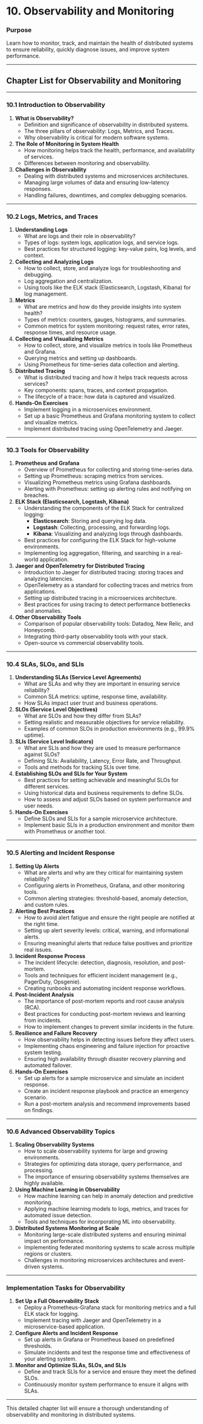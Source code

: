 # **10. Observability and Monitoring**

### **Purpose**

Learn how to monitor, track, and maintain the health of distributed systems to ensure reliability, quickly diagnose issues, and improve system performance.

---

## **Chapter List for Observability and Monitoring**

---

### **10.1 Introduction to Observability**

1. **What is Observability?**
   - Definition and significance of observability in distributed systems.
   - The three pillars of observability: Logs, Metrics, and Traces.
   - Why observability is critical for modern software systems.
2. **The Role of Monitoring in System Health**
   - How monitoring helps track the health, performance, and availability of services.
   - Differences between monitoring and observability.
3. **Challenges in Observability**
   - Dealing with distributed systems and microservices architectures.
   - Managing large volumes of data and ensuring low-latency responses.
   - Handling failures, downtimes, and complex debugging scenarios.

---

### **10.2 Logs, Metrics, and Traces**

1. **Understanding Logs**
   - What are logs and their role in observability?
   - Types of logs: system logs, application logs, and service logs.
   - Best practices for structured logging: key-value pairs, log levels, and context.
2. **Collecting and Analyzing Logs**
   - How to collect, store, and analyze logs for troubleshooting and debugging.
   - Log aggregation and centralization.
   - Using tools like the ELK stack (Elasticsearch, Logstash, Kibana) for log management.
3. **Metrics**
   - What are metrics and how do they provide insights into system health?
   - Types of metrics: counters, gauges, histograms, and summaries.
   - Common metrics for system monitoring: request rates, error rates, response times, and resource usage.
4. **Collecting and Visualizing Metrics**
   - How to collect, store, and visualize metrics in tools like Prometheus and Grafana.
   - Querying metrics and setting up dashboards.
   - Using Prometheus for time-series data collection and alerting.
5. **Distributed Tracing**
   - What is distributed tracing and how it helps track requests across services?
   - Key components: spans, traces, and context propagation.
   - The lifecycle of a trace: how data is captured and visualized.
6. **Hands-On Exercises**
   - Implement logging in a microservices environment.
   - Set up a basic Prometheus and Grafana monitoring system to collect and visualize metrics.
   - Implement distributed tracing using OpenTelemetry and Jaeger.

---

### **10.3 Tools for Observability**

1. **Prometheus and Grafana**
   - Overview of Prometheus for collecting and storing time-series data.
   - Setting up Prometheus: scraping metrics from services.
   - Visualizing Prometheus metrics using Grafana dashboards.
   - Alerting with Prometheus: setting up alerting rules and notifying on breaches.
2. **ELK Stack (Elasticsearch, Logstash, Kibana)**
   - Understanding the components of the ELK Stack for centralized logging:
     - **Elasticsearch**: Storing and querying log data.
     - **Logstash**: Collecting, processing, and forwarding logs.
     - **Kibana**: Visualizing and analyzing logs through dashboards.
   - Best practices for configuring the ELK Stack for high-volume environments.
   - Implementing log aggregation, filtering, and searching in a real-world application.
3. **Jaeger and OpenTelemetry for Distributed Tracing**
   - Introduction to Jaeger for distributed tracing: storing traces and analyzing latencies.
   - OpenTelemetry as a standard for collecting traces and metrics from applications.
   - Setting up distributed tracing in a microservices architecture.
   - Best practices for using tracing to detect performance bottlenecks and anomalies.
4. **Other Observability Tools**
   - Comparison of popular observability tools: Datadog, New Relic, and Honeycomb.
   - Integrating third-party observability tools with your stack.
   - Open-source vs commercial observability tools.

---

### **10.4 SLAs, SLOs, and SLIs**

1. **Understanding SLAs (Service Level Agreements)**
   - What are SLAs and why they are important in ensuring service reliability?
   - Common SLA metrics: uptime, response time, availability.
   - How SLAs impact user trust and business operations.
2. **SLOs (Service Level Objectives)**
   - What are SLOs and how they differ from SLAs?
   - Setting realistic and measurable objectives for service reliability.
   - Examples of common SLOs in production environments (e.g., 99.9% uptime).
3. **SLIs (Service Level Indicators)**
   - What are SLIs and how they are used to measure performance against SLOs?
   - Defining SLIs: Availability, Latency, Error Rate, and Throughput.
   - Tools and methods for tracking SLIs over time.
4. **Establishing SLOs and SLIs for Your System**
   - Best practices for setting achievable and meaningful SLOs for different services.
   - Using historical data and business requirements to define SLOs.
   - How to assess and adjust SLOs based on system performance and user needs.
5. **Hands-On Exercises**
   - Define SLOs and SLIs for a sample microservice architecture.
   - Implement basic SLIs in a production environment and monitor them with Prometheus or another tool.

---

### **10.5 Alerting and Incident Response**

1. **Setting Up Alerts**
   - What are alerts and why are they critical for maintaining system reliability?
   - Configuring alerts in Prometheus, Grafana, and other monitoring tools.
   - Common alerting strategies: threshold-based, anomaly detection, and custom rules.
2. **Alerting Best Practices**
   - How to avoid alert fatigue and ensure the right people are notified at the right time.
   - Setting up alert severity levels: critical, warning, and informational alerts.
   - Ensuring meaningful alerts that reduce false positives and prioritize real issues.
3. **Incident Response Process**
   - The incident lifecycle: detection, diagnosis, resolution, and post-mortem.
   - Tools and techniques for efficient incident management (e.g., PagerDuty, Opsgenie).
   - Creating runbooks and automating incident response workflows.
4. **Post-Incident Analysis**
   - The importance of post-mortem reports and root cause analysis (RCA).
   - Best practices for conducting post-mortem reviews and learning from incidents.
   - How to implement changes to prevent similar incidents in the future.
5. **Resilience and Failure Recovery**
   - How observability helps in detecting issues before they affect users.
   - Implementing chaos engineering and failure injection for proactive system testing.
   - Ensuring high availability through disaster recovery planning and automated failover.
6. **Hands-On Exercises**
   - Set up alerts for a sample microservice and simulate an incident response.
   - Create an incident response playbook and practice an emergency scenario.
   - Run a post-mortem analysis and recommend improvements based on findings.

---

### **10.6 Advanced Observability Topics**

1. **Scaling Observability Systems**
   - How to scale observability systems for large and growing environments.
   - Strategies for optimizing data storage, query performance, and processing.
   - The importance of ensuring observability systems themselves are highly available.
2. **Using Machine Learning in Observability**
   - How machine learning can help in anomaly detection and predictive monitoring.
   - Applying machine learning models to logs, metrics, and traces for automated issue detection.
   - Tools and techniques for incorporating ML into observability.
3. **Distributed Systems Monitoring at Scale**
   - Monitoring large-scale distributed systems and ensuring minimal impact on performance.
   - Implementing federated monitoring systems to scale across multiple regions or clusters.
   - Challenges in monitoring microservices architectures and event-driven systems.

---

### **Implementation Tasks for Observability**

1. **Set Up a Full Observability Stack**
   - Deploy a Prometheus-Grafana stack for monitoring metrics and a full ELK stack for logging.
   - Implement tracing with Jaeger and OpenTelemetry in a microservice-based application.
2. **Configure Alerts and Incident Response**
   - Set up alerts in Grafana or Prometheus based on predefined thresholds.
   - Simulate incidents and test the response time and effectiveness of your alerting system.
3. **Monitor and Optimize SLAs, SLOs, and SLIs**
   - Define and track SLIs for a service and ensure they meet the defined SLOs.
   - Continuously monitor system performance to ensure it aligns with SLAs.

---

This detailed chapter list will ensure a thorough understanding of observability and monitoring in distributed systems.
